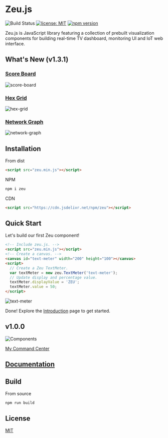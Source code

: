 # Zeu.js

![Build Status](https://travis-ci.org/shzlw/zeu.svg?branch=master)
[![license: MIT](https://img.shields.io/badge/license-MIT-orange.svg)](https://opensource.org/licenses/MIT)
[![npm version](https://img.shields.io/npm/v/zeu.svg)](https://www.npmjs.com/package/zeu)

Zeu.js is JavaScript library featuring a collection of prebuilt visualization components for building real-time TV dashboard, monitoring UI and IoT web interface.

## What's New (v1.3.1)

### [Score Board](https://shzlw.github.io/zeu/docs/score-board.html)

![score-board](https://github.com/shzlw/zeu/blob/master/examples/score-board.gif)

### [Hex Grid](https://shzlw.github.io/zeu/docs/hex-grid.html)

![hex-grid](https://github.com/shzlw/zeu/blob/master/examples/hex-grid.gif)

### [Network Graph](https://shzlw.github.io/zeu/docs/network-graph.html)

![network-graph](https://github.com/shzlw/zeu/blob/master/examples/network-graph.gif)

## Installation

From dist
```html
<script src="zeu.min.js"></script>
```

NPM
```html
npm i zeu
```

CDN
```html
<script src="https://cdn.jsdelivr.net/npm/zeu"></script>
```

## Quick Start

Let's build our first Zeu component!

```html
<!-- Include zeu.js. -->
<script src="zeu.min.js"></script>
<!-- Create a canvas. -->
<canvas id="text-meter" width="200" height="100"></canvas>
<script>
  // Create a Zeu TextMeter.
  var textMeter = new zeu.TextMeter('text-meter');
  // Update display and percentage value.
  textMeter.displayValue = 'ZEU';
  textMeter.value = 50;
</script>
```

![text-meter](https://github.com/shzlw/zeu/blob/master/examples/text-meter.gif)

Done! Explore the [Introduction](https://shzlw.github.io/zeu/docs/introduction.html) page to get started.

## v1.0.0

![Components](https://github.com/shzlw/zeu/blob/master/examples/my-command-center.v1.0.0.gif)

[My Command Center](https://shzlw.github.io/zeu/examples/my-command-center.html)

## [Documentation](https://shzlw.github.io/zeu/docs/introduction.html)

## Build

From source
```
npm run build
```

## License

[MIT](http://opensource.org/licenses/MIT)